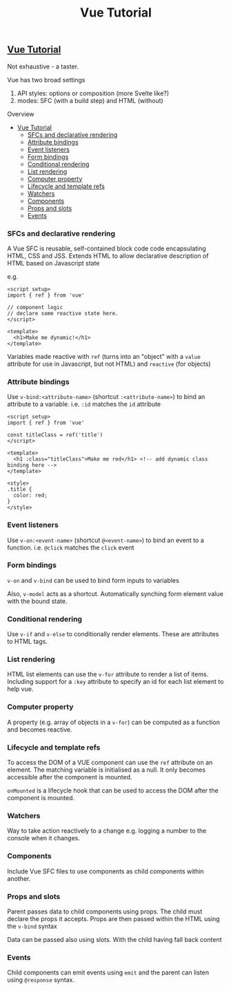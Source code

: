 ﻿---
backlinks:
- title: Learning Vue
  url: /memex/sense/Web-development/learning-vue.html
tags: web-development, javascript, vue
title: Vue Tutorial
type: note
---
## [Vue Tutorial](https://vuejs.org/tutorial/#step-1)

Not exhaustive - a taster.

Vue has two broad settings

1. API styles: options or composition (more Svelte like?)
2. modes: SFC (with a build step) and HTML (without)

Overview

- [Vue Tutorial](#vue-tutorial)
  - [SFCs and declarative rendering](#sfcs-and-declarative-rendering)
  - [Attribute bindings](#attribute-bindings)
  - [Event listeners](#event-listeners)
  - [Form bindings](#form-bindings)
  - [Conditional rendering](#conditional-rendering)
  - [List rendering](#list-rendering)
  - [Computer property](#computer-property)
  - [Lifecycle and template refs](#lifecycle-and-template-refs)
  - [Watchers](#watchers)
  - [Components](#components)
  - [Props and slots](#props-and-slots)
  - [Events](#events)

### SFCs and declarative rendering

A Vue SFC is reusable, self-contained block code code encapsulating HTML, CSS and JSS. Extends HTML to allow declarative description of HTML based on Javascript state

e.g.  

```vue
<script setup>
import { ref } from 'vue'

// component logic
// declare some reactive state here.
</script>

<template>
  <h1>Make me dynamic!</h1>
</template>
```

Variables made reactive with `ref` (turns into an "object" with a `value` attribute for use in Javascript, but not HTML) and `reactive` (for objects)

### Attribute bindings

Use `v-bind:<attribute-name>` (shortcut `:<attribute-name>`) to bind an attribute to a variable. i.e. `:id` matches the `id` attribute

```vue
<script setup>
import { ref } from 'vue'

const titleClass = ref('title')
</script>

<template>
  <h1 :class="titleClass">Make me red</h1> <!-- add dynamic class binding here -->
</template>

<style>
.title {
  color: red;
}
</style>
```

### Event listeners

Use `v-on:<event-name>` (shortcut `@<event-name>`) to bind an event to a function. i.e. `@click` matches the `click` event

### Form bindings

`v-on` and `v-bind` can be used to bind form inputs to variables

Also, `v-model` acts as a shortcut. Automatically synching form element value with the bound state. 

### Conditional rendering

Use `v-if` and `v-else` to conditionally render elements. These are attributes to HTML tags.

### List rendering

HTML list elements can use the `v-for` attribute to render a list of items. Including support for a `:key` attribute to specify an id for each list element to help vue.

### Computer property

A property (e.g. array of objects in a `v-for`) can be computed as a function and becomes reactive.

### Lifecycle and template refs

To access the DOM of a VUE component can use the `ref` attribute on an element. The matching variable is initialised as a null. It only becomes accessible after the component is mounted. 

`onMounted` is a lifecycle hook that can be used to access the DOM after the component is mounted.

### Watchers

Way to take action reactively to a change e.g. logging a number to the console when it changes.

### Components

Include Vue SFC files to use components as child components within another.

### Props and slots

Parent passes data to child components using props. The child must declare the props it accepts. Props are then passed within the HTML using the `v-bind` syntax

Data can be passed also using slots. With the child having fall back content

### Events

Child components can emit events using `emit` and the parent can listen using `@response` syntax.
